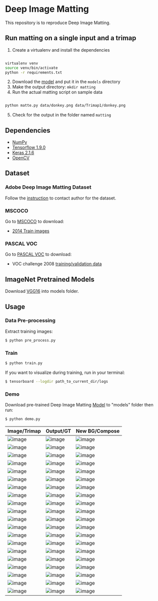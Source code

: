 # Deep Image Matting
This repository is to reproduce Deep Image Matting.

## Run matting on a single input and a trimap

1. Create a virtualenv and install the dependencies
```bash

virtualenv venv
source venv/bin/activate
python -r requirements.txt
```
2. Download the [model](https://github.com/foamliu/Deep-Image-Matting/releases/download/v1.0/final.42-0.0398.hdf5) and put it in the `models` directory
3. Make the output directory: `mkdir matting`
4. Run the actual matting script on sample data
```bash

python matte.py data/donkey.png data/Trimap1/donkey.png
```
5. Check for the output in the folder named `matting`

## Dependencies
- [NumPy](http://docs.scipy.org/doc/numpy-1.10.1/user/install.html)
- [Tensorflow 1.9.0](https://www.tensorflow.org/)
- [Keras 2.1.6](https://keras.io/#installation)
- [OpenCV](https://opencv-python-tutroals.readthedocs.io/en/latest/)

## Dataset
### Adobe Deep Image Matting Dataset
Follow the [instruction](https://sites.google.com/view/deepimagematting) to contact author for the dataset.

### MSCOCO
Go to [MSCOCO](http://cocodataset.org/#download) to download:
* [2014 Train images](http://images.cocodataset.org/zips/train2014.zip)


### PASCAL VOC
Go to [PASCAL VOC](http://host.robots.ox.ac.uk/pascal/VOC/) to download:
* VOC challenge 2008 [training/validation data](http://host.robots.ox.ac.uk/pascal/VOC/voc2008/VOCtrainval_14-Jul-2008.tar)

## ImageNet Pretrained Models
Download [VGG16](https://github.com/fchollet/deep-learning-models/releases/download/v0.1/vgg16_weights_tf_dim_ordering_tf_kernels.h5) into models folder.


## Usage
### Data Pre-processing
Extract training images:
```bash
$ python pre_process.py
```

### Train
```bash
$ python train.py
```

If you want to visualize during training, run in your terminal:
```bash
$ tensorboard --logdir path_to_current_dir/logs
```

### Demo
Download pre-trained Deep Image Matting [Model](https://github.com/foamliu/Deep-Image-Matting/releases/download/v1.0/final.42-0.0398.hdf5) to "models" folder then run:
```bash
$ python demo.py
```

Image/Trimap | Output/GT | New BG/Compose | 
|---|---|---|
|![image](https://github.com/foamliu/Deep-Image-Matting/raw/master/images/0_image.png)  | ![image](https://github.com/foamliu/Deep-Image-Matting/raw/master/images/0_out.png)   | ![image](https://github.com/foamliu/Deep-Image-Matting/raw/master/images/0_new_bg.png) |
|![image](https://github.com/foamliu/Deep-Image-Matting/raw/master/images/0_trimap.png) | ![image](https://github.com/foamliu/Deep-Image-Matting/raw/master/images/0_alpha.png) | ![image](https://github.com/foamliu/Deep-Image-Matting/raw/master/images/0_compose.png)|
|![image](https://github.com/foamliu/Deep-Image-Matting/raw/master/images/1_image.png)  | ![image](https://github.com/foamliu/Deep-Image-Matting/raw/master/images/1_out.png)   | ![image](https://github.com/foamliu/Deep-Image-Matting/raw/master/images/1_new_bg.png) | 
|![image](https://github.com/foamliu/Deep-Image-Matting/raw/master/images/1_trimap.png) | ![image](https://github.com/foamliu/Deep-Image-Matting/raw/master/images/1_alpha.png) | ![image](https://github.com/foamliu/Deep-Image-Matting/raw/master/images/1_compose.png)|
|![image](https://github.com/foamliu/Deep-Image-Matting/raw/master/images/2_image.png)  | ![image](https://github.com/foamliu/Deep-Image-Matting/raw/master/images/2_out.png)   | ![image](https://github.com/foamliu/Deep-Image-Matting/raw/master/images/2_new_bg.png) |
|![image](https://github.com/foamliu/Deep-Image-Matting/raw/master/images/2_trimap.png) | ![image](https://github.com/foamliu/Deep-Image-Matting/raw/master/images/2_alpha.png) | ![image](https://github.com/foamliu/Deep-Image-Matting/raw/master/images/2_compose.png)|
|![image](https://github.com/foamliu/Deep-Image-Matting/raw/master/images/3_image.png)  | ![image](https://github.com/foamliu/Deep-Image-Matting/raw/master/images/3_out.png)   | ![image](https://github.com/foamliu/Deep-Image-Matting/raw/master/images/3_new_bg.png) |
|![image](https://github.com/foamliu/Deep-Image-Matting/raw/master/images/3_trimap.png) | ![image](https://github.com/foamliu/Deep-Image-Matting/raw/master/images/3_alpha.png) | ![image](https://github.com/foamliu/Deep-Image-Matting/raw/master/images/3_compose.png)|
|![image](https://github.com/foamliu/Deep-Image-Matting/raw/master/images/4_image.png)  | ![image](https://github.com/foamliu/Deep-Image-Matting/raw/master/images/4_out.png)   | ![image](https://github.com/foamliu/Deep-Image-Matting/raw/master/images/4_new_bg.png) |
|![image](https://github.com/foamliu/Deep-Image-Matting/raw/master/images/4_trimap.png) | ![image](https://github.com/foamliu/Deep-Image-Matting/raw/master/images/4_alpha.png) | ![image](https://github.com/foamliu/Deep-Image-Matting/raw/master/images/4_compose.png)|
|![image](https://github.com/foamliu/Deep-Image-Matting/raw/master/images/5_image.png)  | ![image](https://github.com/foamliu/Deep-Image-Matting/raw/master/images/5_out.png)   | ![image](https://github.com/foamliu/Deep-Image-Matting/raw/master/images/5_new_bg.png) |
|![image](https://github.com/foamliu/Deep-Image-Matting/raw/master/images/5_trimap.png) | ![image](https://github.com/foamliu/Deep-Image-Matting/raw/master/images/5_alpha.png) | ![image](https://github.com/foamliu/Deep-Image-Matting/raw/master/images/5_compose.png)|
|![image](https://github.com/foamliu/Deep-Image-Matting/raw/master/images/6_image.png)  | ![image](https://github.com/foamliu/Deep-Image-Matting/raw/master/images/6_out.png)   | ![image](https://github.com/foamliu/Deep-Image-Matting/raw/master/images/6_new_bg.png) |
|![image](https://github.com/foamliu/Deep-Image-Matting/raw/master/images/6_trimap.png) | ![image](https://github.com/foamliu/Deep-Image-Matting/raw/master/images/6_alpha.png) | ![image](https://github.com/foamliu/Deep-Image-Matting/raw/master/images/6_compose.png)|
|![image](https://github.com/foamliu/Deep-Image-Matting/raw/master/images/7_image.png)  | ![image](https://github.com/foamliu/Deep-Image-Matting/raw/master/images/7_out.png)   | ![image](https://github.com/foamliu/Deep-Image-Matting/raw/master/images/7_new_bg.png) |
|![image](https://github.com/foamliu/Deep-Image-Matting/raw/master/images/7_trimap.png) | ![image](https://github.com/foamliu/Deep-Image-Matting/raw/master/images/7_alpha.png) | ![image](https://github.com/foamliu/Deep-Image-Matting/raw/master/images/7_compose.png)|
|![image](https://github.com/foamliu/Deep-Image-Matting/raw/master/images/8_image.png)  | ![image](https://github.com/foamliu/Deep-Image-Matting/raw/master/images/8_out.png)   | ![image](https://github.com/foamliu/Deep-Image-Matting/raw/master/images/8_new_bg.png) |
|![image](https://github.com/foamliu/Deep-Image-Matting/raw/master/images/8_trimap.png) | ![image](https://github.com/foamliu/Deep-Image-Matting/raw/master/images/8_alpha.png) | ![image](https://github.com/foamliu/Deep-Image-Matting/raw/master/images/8_compose.png)|
|![image](https://github.com/foamliu/Deep-Image-Matting/raw/master/images/9_image.png)  | ![image](https://github.com/foamliu/Deep-Image-Matting/raw/master/images/9_out.png)   | ![image](https://github.com/foamliu/Deep-Image-Matting/raw/master/images/9_new_bg.png) |
|![image](https://github.com/foamliu/Deep-Image-Matting/raw/master/images/9_trimap.png) | ![image](https://github.com/foamliu/Deep-Image-Matting/raw/master/images/9_alpha.png) | ![image](https://github.com/foamliu/Deep-Image-Matting/raw/master/images/9_compose.png)|

